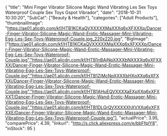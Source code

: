 {
	"title": "Mini Finger Vibrator Silicone Magic Wand Vibrating Les Sex Toys Waterproof  Couple Sex Toys Gspot Vibrador",
	"date": "2018-10-31 10:30:20",
	"SubCat": ["Beauty & Health"],
	"categories": ["Adult Products"],
	"thumbnailImage": "https://ae01.alicdn.com/kf/HTB1KCKaQVXXXXXMaXXXq6xXFXXXp/Dancer-Finger-Vibrator-Silicone-Magic-Wand-Erotic-Massager-Mini-Vibrating-Egg-Les-Sex-Toys-Waterproof-Couple.jpg_220x220.jpg",
	"BigImage": ["https://ae01.alicdn.com/kf/HTB1KCKaQVXXXXXMaXXXq6xXFXXXp/Dancer-Finger-Vibrator-Silicone-Magic-Wand-Erotic-Massager-Mini-Vibrating-Egg-Les-Sex-Toys-Waterproof-Couple.jpg","https://ae01.alicdn.com/kf/HTB1nBAjNpXXXXbNXXXXq6xXFXXXX/Dancer-Finger-Vibrator-Silicone-Magic-Wand-Erotic-Massager-Mini-Vibrating-Egg-Les-Sex-Toys-Waterproof-Couple.jpg","https://ae01.alicdn.com/kf/HTB1ZjMcNpXXXXbHXpXXq6xXFXXXj/Dancer-Finger-Vibrator-Silicone-Magic-Wand-Erotic-Massager-Mini-Vibrating-Egg-Les-Sex-Toys-Waterproof-Couple.jpg","https://ae01.alicdn.com/kf/HTB1AHuEQVXXXXaEXpXXq6xXFXXXT/Dancer-Finger-Vibrator-Silicone-Magic-Wand-Erotic-Massager-Mini-Vibrating-Egg-Les-Sex-Toys-Waterproof-Couple.jpg","https://ae01.alicdn.com/kf/HTB1DLGrQVXXXXXhXVXXq6xXFXXXE/Dancer-Finger-Vibrator-Silicone-Magic-Wand-Erotic-Massager-Mini-Vibrating-Egg-Les-Sex-Toys-Waterproof-Couple.jpg"],
	"actualPrice": 3.95,
	"comparePrice": 4.39,
	"linkurl": "http://s.click.aliexpress.com/e/bbFfplY8",
	"inStock": 95
}
